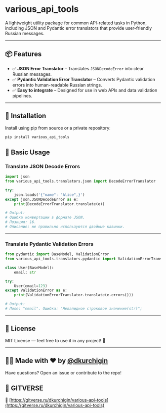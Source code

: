 # various_api_tools

A lightweight utility package for common API-related tasks in Python, including JSON and Pydantic error translators that provide user-friendly Russian messages.

---

## 📦 Features

- ✅ **JSON Error Translator** – Translates `JSONDecodeError` into clear Russian messages.
- ✅ **Pydantic Validation Error Translator** – Converts Pydantic validation errors into human-readable Russian strings.
- ✅ **Easy to integrate** – Designed for use in web APIs and data validation pipelines.

---

## 🐍 Installation

Install using pip from source or a private repository:

```bash
pip install various_api_tools
```

## 🧪 Basic Usage

### Translate JSON Decode Errors

```python
import json
from various_api_tools.translators.json import DecodeErrorTranslator

try:
    json.loads('{"name": "Alice",}')
except json.JSONDecodeError as e:
    print(DecodeErrorTranslator.translate(e))

# Output:
# Ошибка конвертации в формате JSON.
# Позиция: 16.
# Описание: не правильно используются двойные кавычки.
```

---

### Translate Pydantic Validation Errors

```python
from pydantic import BaseModel, ValidationError
from various_api_tools.translators.pydantic import ValidationErrorTranslator

class User(BaseModel):
    email: str

try:
    User(email=123)
except ValidationError as e:
    print(ValidationErrorTranslator.translate(e.errors()))

# Output:
# Поле: "email". Ошибка: "Невалидное строковое значение(str)";
```

---

## 📄 License

MIT License — feel free to use it in any project! 🎉

---

## 🧑‍💻 Made with ❤️ by [@dkurchigin](https://gitverse.ru/dkurchigin)

Have questions? Open an issue or contribute to the repo!


## 🐙 GITVERSE


🔗 [https://gitverse.ru/dkurchigin/various-api-tools](https://gitverse.ru/dkurchigin/various-api-tools)
